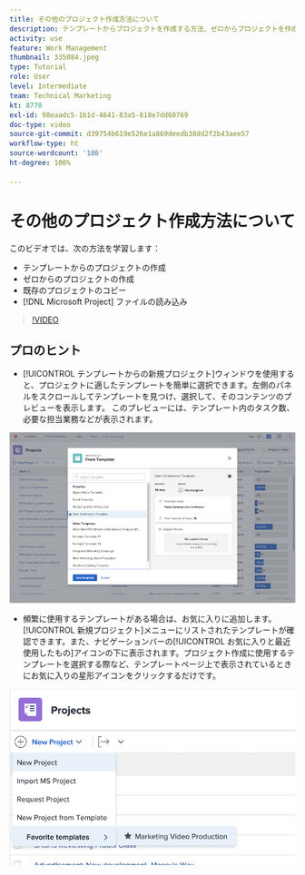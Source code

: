 ```yaml
---
title: その他のプロジェクト作成方法について
description: テンプレートからプロジェクトを作成する方法、ゼロからプロジェクトを作成する方法、既存のプロジェクトをコピーする方法や  [!DNL Microsoft Project]  ファイルを読み込む方法を学びます。
activity: use
feature: Work Management
thumbnail: 335084.jpeg
type: Tutorial
role: User
level: Intermediate
team: Technical Marketing
kt: 8770
exl-id: 98eaadc5-1b1d-4641-83a5-818e7dd60769
doc-type: video
source-git-commit: d39754b619e526e1a869deedb38dd2f2b43aee57
workflow-type: ht
source-wordcount: '186'
ht-degree: 100%

---
```


# その他のプロジェクト作成方法について

このビデオでは、次の方法を学習します：

* テンプレートからのプロジェクトの作成
* ゼロからのプロジェクトの作成
* 既存のプロジェクトのコピー
* [!DNL Microsoft Project] ファイルの読み込み

>[!VIDEO](https://video.tv.adobe.com/v/335084/?quality=12)

## プロのヒント

* [!UICONTROL テンプレートからの新規プロジェクト]ウィンドウを使用すると、プロジェクトに適したテンプレートを簡単に選択できます。左側のパネルをスクロールしてテンプレートを見つけ、選択して、そのコンテンツのプレビューを表示します。 このプレビューには、テンプレート内のタスク数、必要な担当業務などが表示されます。

![[!UICONTROL テンプレートからの新規プロジェクト]ウィンドウ](assets/planner-fund-new-project-from-template-window.png)

* 頻繁に使用するテンプレートがある場合は、お気に入りに追加します。 [!UICONTROL 新規プロジェクト]メニューにリストされたテンプレートが確認できます。また、ナビゲーションバーの[!UICONTROL お気に入りと最近使用したもの]アイコンの下に表示されます。プロジェクト作成に使用するテンプレートを選択する際など、テンプレートページ上で表示されているときにお気に入りの星形アイコンをクリックするだけです。

![「[!UICONTROL 新規プロジェクト]」ボタンの下のお気に入りのテンプレートリストの下](assets/planner-fund-template-favorites.png)

<!---
learn more:
create a project using a template
create a project
copy a project
import a project from Microsoft Project
--->
